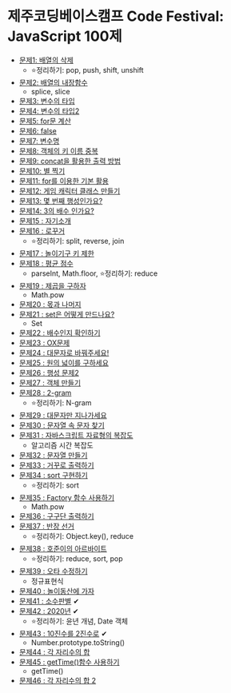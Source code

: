 # 제주코딩베이스캠프 Code Festival: JavaScript 100제

- [문제1: 배열의 삭제](doc/001.md)
  - ⭐정리하기: pop, push, shift, unshift
- [문제2: 배열의 내장함수](doc/002.md)
  - splice, slice
- [문제3: 변수의 타입](doc/003.md)
- [문제4: 변수의 타입2](doc/004.md)
- [문제5: for문 계산](doc/005.md)
- [문제6: false](doc/006.md)
- [문제7: 변수명](doc/007.md)
- [문제8: 객체의 키 이름 중복](doc/008.md)
- [문제9: concat을 활용한 출력 방법](doc/009.md)
- [문제10: 별 찍기](doc/010.md)
- [문제11: for를 이용한 기본 활용](doc/011.md)
- [문제12: 게임 캐릭터 클래스 만들기](doc/012.md)
- [문제13: 몇 번째 행성인가요?](doc/013.md)
- [문제14: 3의 배수 인가요?](doc/014.md)
- [문제15 : 자기소개](doc/015.md)
- [문제16 : 로꾸거](doc/016.md)
  - ⭐정리하기: split, reverse, join
- [문제17 : 놀이기구 키 제한](doc/017.md)
- [문제18 : 평균 점수](doc/018.md)
  - parseInt, Math.floor, ⭐정리하기: reduce
- [문제19 : 제곱을 구하자](doc/019.md)
  - Math.pow
- [문제20 : 몫과 나머지](doc/020.md)
- [문제21 : set은 어떻게 만드나요?](doc/021.md)
  - Set
- [문제22 : 배수인지 확인하기](doc/022.md)
- [문제23 : OX문제](doc/023.md)
- [문제24 : 대문자로 바꿔주세요!](doc/024.md)
- [문제25 : 원의 넓이를 구하세요](doc/025.md)
- [문제26 : 행성 문제2](doc/026.md)
- [문제27 : 객체 만들기](doc/027.md)
- [문제28 : 2-gram](doc/028.md)
  - ⭐정리하기: N-gram
- [문제29 : 대문자만 지나가세요](doc/029.md)
- [문제30 : 문자열 속 문자 찾기](doc/030.md)
- [문제31 : 자바스크립트 자료형의 복잡도](doc/031.md)
  - 알고리즘 시간 복잡도 
- [문제32 : 문자열 만들기](doc/032.md)
- [문제33 : 거꾸로 출력하기](doc/033.md)
- [문제34 : sort 구현하기](doc/034.md)
  - ⭐정리하기: sort
- [문제35 : Factory 함수 사용하기](doc/035.md)
  - Math.pow
- [문제36 : 구구단 출력하기](doc/036.md)
- [문제37 : 반장 선거](doc/037.md)
  - ⭐정리하기: Object.key(), reduce
- [문제38 : 호준이의 아르바이트](doc/038.md)
  - ⭐정리하기: reduce, sort, pop
- [문제39 : 오타 수정하기](doc/039.md)
  - 정규표현식
- [문제40 : 놀이동산에 가자](doc/040.md)
- [문제41 : 소수판별](doc/041.md) ✔
- [문제42 : 2020년](doc/042.md) ✔
  - ⭐정리하기: 윤년 개념, Date 객체 
- [문제43 : 10진수를 2진수로](doc/043.md) ✔
  - Number.prototype.toString()
- [문제44 : 각 자리수의 합](doc/044.md) 
- [문제45 : getTime()함수 사용하기](doc/045.md) 
  - getTime()
- [문제46 : 각 자리수의 합 2](doc/046.md) 